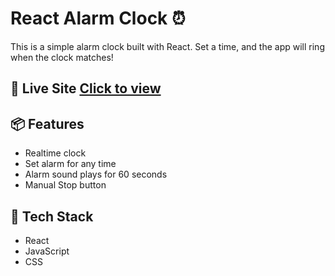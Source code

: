 # React Alarm Clock ⏰

This is a simple alarm clock built with React. Set a time, and the app will ring when the clock matches!

## 🔗 Live Site [Click to view](https://alarm-clock-lilac-xi.vercel.app)

## 📦 Features

- Realtime clock
- Set alarm for any time
- Alarm sound plays for 60 seconds
- Manual Stop button

## 🚀 Tech Stack

- React
- JavaScript
- CSS



